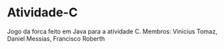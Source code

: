 # Atividade-C
Jogo da forca feito em Java para a atividade C. Membros: Vinicius Tomaz, Daniel Messias, Francisco Roberth
